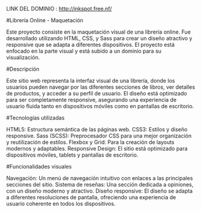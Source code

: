 LINK DEL DOMINIO :  http://inkspot.free.nf/

#Librería Online - Maquetación

Este proyecto consiste en la maquetación visual de una librería online. Fue desarrollado utilizando HTML, CSS, y Sass para crear un diseño atractivo y responsive que se adapta a diferentes dispositivos. El proyecto está enfocado en la parte visual y está subido a un dominio para su visualización.

#Descripción

Este sitio web representa la interfaz visual de una librería, donde los usuarios pueden navegar por las diferentes secciones de libros, ver detalles de productos, y acceder a su perfil de usuario. El diseño está optimizado para ser completamente responsive, asegurando una experiencia de usuario fluida tanto en dispositivos móviles como en pantallas de escritorio.

#Tecnologías utilizadas

HTML5: Estructura semántica de las páginas web.
CSS3: Estilos y diseño responsive.
Sass (SCSS): Preprocesador CSS para una mejor organización y reutilización de estilos.
Flexbox y Grid: Para la creación de layouts modernos y adaptables.
Responsive Design: El sitio está optimizado para dispositivos móviles, tablets y pantallas de escritorio.

#Funcionalidades visuales

Navegación: Un menú de navegación intuitivo con enlaces a las principales secciones del sitio.
Sistema de reseñas: Una sección dedicada a opiniones, con un diseño moderno y atractivo.
Diseño responsive: El diseño se adapta a diferentes resoluciones de pantalla, ofreciendo una experiencia de usuario coherente en todos los dispositivos.
